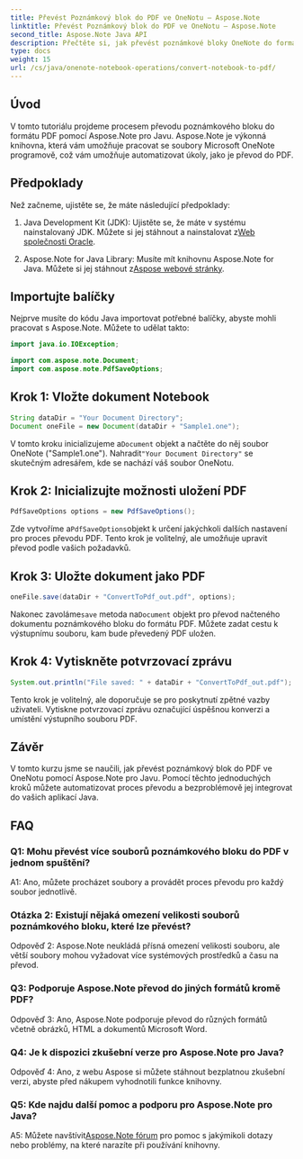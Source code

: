 ```yaml
---
title: Převést Poznámkový blok do PDF ve OneNotu – Aspose.Note
linktitle: Převést Poznámkový blok do PDF ve OneNotu – Aspose.Note
second_title: Aspose.Note Java API
description: Přečtěte si, jak převést poznámkové bloky OneNote do formátu PDF pomocí Aspose.Note for Java. Postupujte podle tohoto podrobného průvodce pro bezproblémovou integraci do vašich aplikací Java.
type: docs
weight: 15
url: /cs/java/onenote-notebook-operations/convert-notebook-to-pdf/
---
```

## Úvod

V tomto tutoriálu projdeme procesem převodu poznámkového bloku do formátu PDF pomocí Aspose.Note pro Javu. Aspose.Note je výkonná knihovna, která vám umožňuje pracovat se soubory Microsoft OneNote programově, což vám umožňuje automatizovat úkoly, jako je převod do PDF.

## Předpoklady

Než začneme, ujistěte se, že máte následující předpoklady:

1.  Java Development Kit (JDK): Ujistěte se, že máte v systému nainstalovaný JDK. Můžete si jej stáhnout a nainstalovat z[Web společnosti Oracle](https://www.oracle.com/java/technologies/javase-jdk15-downloads.html).

2. Aspose.Note for Java Library: Musíte mít knihovnu Aspose.Note for Java. Můžete si jej stáhnout z[Aspose webové stránky](https://releases.aspose.com/note/java/).

## Importujte balíčky

Nejprve musíte do kódu Java importovat potřebné balíčky, abyste mohli pracovat s Aspose.Note. Můžete to udělat takto:

```java
import java.io.IOException;

import com.aspose.note.Document;
import com.aspose.note.PdfSaveOptions;
```

## Krok 1: Vložte dokument Notebook

```java
String dataDir = "Your Document Directory";
Document oneFile = new Document(dataDir + "Sample1.one");
```

 V tomto kroku inicializujeme a`Document` objekt a načtěte do něj soubor OneNote ("Sample1.one"). Nahradit`"Your Document Directory"` se skutečným adresářem, kde se nachází váš soubor OneNotu.

## Krok 2: Inicializujte možnosti uložení PDF

```java
PdfSaveOptions options = new PdfSaveOptions();
```

 Zde vytvoříme a`PdfSaveOptions`objekt k určení jakýchkoli dalších nastavení pro proces převodu PDF. Tento krok je volitelný, ale umožňuje upravit převod podle vašich požadavků.

## Krok 3: Uložte dokument jako PDF

```java
oneFile.save(dataDir + "ConvertToPdf_out.pdf", options);
```

 Nakonec zavoláme`save` metoda na`Document` objekt pro převod načteného dokumentu poznámkového bloku do formátu PDF. Můžete zadat cestu k výstupnímu souboru, kam bude převedený PDF uložen. 

## Krok 4: Vytiskněte potvrzovací zprávu

```java
System.out.println("File saved: " + dataDir + "ConvertToPdf_out.pdf");
```

Tento krok je volitelný, ale doporučuje se pro poskytnutí zpětné vazby uživateli. Vytiskne potvrzovací zprávu označující úspěšnou konverzi a umístění výstupního souboru PDF.

## Závěr

V tomto kurzu jsme se naučili, jak převést poznámkový blok do PDF ve OneNotu pomocí Aspose.Note pro Javu. Pomocí těchto jednoduchých kroků můžete automatizovat proces převodu a bezproblémově jej integrovat do vašich aplikací Java.

## FAQ

### Q1: Mohu převést více souborů poznámkového bloku do PDF v jednom spuštění?

A1: Ano, můžete procházet soubory a provádět proces převodu pro každý soubor jednotlivě.

### Otázka 2: Existují nějaká omezení velikosti souborů poznámkového bloku, které lze převést?

Odpověď 2: Aspose.Note neukládá přísná omezení velikosti souboru, ale větší soubory mohou vyžadovat více systémových prostředků a času na převod.

### Q3: Podporuje Aspose.Note převod do jiných formátů kromě PDF?

Odpověď 3: Ano, Aspose.Note podporuje převod do různých formátů včetně obrázků, HTML a dokumentů Microsoft Word.

### Q4: Je k dispozici zkušební verze pro Aspose.Note pro Java?

Odpověď 4: Ano, z webu Aspose si můžete stáhnout bezplatnou zkušební verzi, abyste před nákupem vyhodnotili funkce knihovny.

### Q5: Kde najdu další pomoc a podporu pro Aspose.Note pro Java?

 A5: Můžete navštívit[Aspose.Note fórum](https://forum.aspose.com/c/note/28) pro pomoc s jakýmikoli dotazy nebo problémy, na které narazíte při používání knihovny.